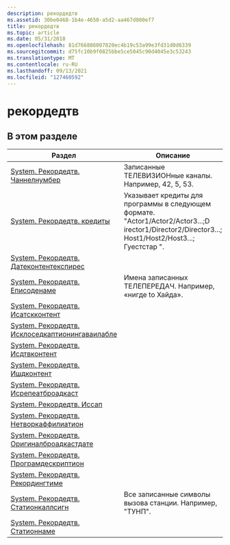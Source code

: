 ```yaml
---
description: рекордедтв
ms.assetid: 30be0468-1b4e-4650-a5d2-aa467d800ef7
title: рекордедтв
ms.topic: article
ms.date: 05/31/2018
ms.openlocfilehash: 81d766886007820ec4b19c53a99e3fd31d0d6339
ms.sourcegitcommit: d75fc10b9f0825bbe5ce5045c90d4045e3c53243
ms.translationtype: MT
ms.contentlocale: ru-RU
ms.lasthandoff: 09/13/2021
ms.locfileid: "127460592"
---
```

# <a name="recordedtv"></a>рекордедтв

## <a name="in-this-section"></a>В этом разделе



| Раздел                                                                                                                      | Описание                                                                                                                                                           |
|----------------------------------------------------------------------------------------------------------------------------|-----------------------------------------------------------------------------------------------------------------------------------------------------------------------|
| [System. Рекордедтв. Чаннелнумбер](./props-system-recordedtv-channelnumber.md)<br/>                             | Записанные ТЕЛЕВИЗИОНные каналы. Например, 42, 5, 53.<br/>                                                                                                          |
| [System. Рекордедтв. кредиты](./props-system-recordedtv-credits.md)<br/>                                         | Указывает кредиты для программы в следующем формате. "Actor1/Actor2/Actor3...;D irector1/Director2/Director3...; Host1/Host2/Host3...; Гуестстар ".<br/> |
| [System. Рекордедтв. Датеконтентекспирес](./props-system-recordedtv-datecontentexpires.md)<br/>                   |                                                                                                                                                                       |
| [System. Рекордедтв. Еписоденаме](./props-system-recordedtv-episodename.md)<br/>                                 | Имена записанных ТЕЛЕПЕРЕДАЧ. Например, «нигде to Хайда».<br/>                                                                                         |
| [System. Рекордедтв. Исатскконтент](./props-system-recordedtv-isatsccontent.md)<br/>                             |                                                                                                                                                                       |
| [System. Рекордедтв. Исклоседкаптионингаваилабле](./props-system-recordedtv-isclosedcaptioningavailable.md)<br/> |                                                                                                                                                                       |
| [System. Рекордедтв. Исдтвконтент](./props-system-recordedtv-isdtvcontent.md)<br/>                               |                                                                                                                                                                       |
| [System. Рекордедтв. Ишдконтент](./props-system-recordedtv-ishdcontent.md)<br/>                                 |                                                                                                                                                                       |
| [System. Рекордедтв. Исрепеатброадкаст](./props-system-recordedtv-isrepeatbroadcast.md)<br/>                     |                                                                                                                                                                       |
| [System. Рекордедтв. Иссап](./props-system-recordedtv-issap.md)<br/>                                             |                                                                                                                                                                       |
| [System. Рекордедтв. Нетворкаффилиатион](./props-system-recordedtv-networkaffiliation.md)<br/>                   |                                                                                                                                                                       |
| [System. Рекордедтв. Оригиналброадкастдате](./props-system-recordedtv-originalbroadcastdate.md)<br/>             |                                                                                                                                                                       |
| [System. Рекордедтв. Програмдескриптион](./props-system-recordedtv-programdescription.md)<br/>                   |                                                                                                                                                                       |
| [System. Рекордедтв. Рекордингтиме](./props-system-recordedtv-recordingtime.md)<br/>                             |                                                                                                                                                                       |
| [System. Рекордедтв. Статионкаллсигн](./props-system-recordedtv-stationcallsign.md)<br/>                         | Все записанные символы вызова станции. Например, "ТУНП".<br/>                                                                                                     |
| [System. Рекордедтв. Статионнаме](./props-system-recordedtv-stationname.md)<br/>                                 |                                                                                                                                                                       |



 

 

 

